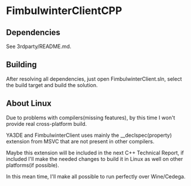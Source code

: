 FimbulwinterClientCPP
=====================

Dependencies
------------
See 3rdparty/README.md.

Building
--------
After resolving all dependencies, just open FimbulwinterClient.sln, select the build target and build the solution.

About Linux
-----------
Due to problems with compilers(missing features), by this time I won't provide real cross-platform build.

YA3DE and FimbulwinterClient uses mainly the __declspec(property) extension from MSVC that are not present in other compilers.

Maybe this extension will be included in the next C++ Technical Report, if included I'll make the needed changes to build it in Linux as well on other platforms(if possible). 

In this mean time, I'll make all possible to run perfectly over Wine/Cedega.
